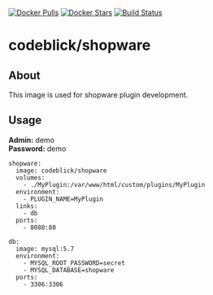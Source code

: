 [![Docker Pulls](https://img.shields.io/docker/pulls/codeblick/shopware.png)](https://hub.docker.com/r/codeblick/shopware/)
[![Docker Stars](https://img.shields.io/docker/stars/codeblick/shopware.png)](https://hub.docker.com/r/codeblick/shopware/)
[![Build Status](https://travis-ci.org/codeblick/docker-shopware.svg?branch=5.4)](https://travis-ci.org/codeblick/docker-shopware)

# codeblick/shopware

## About

This image is used for shopware plugin development.

## Usage

**Admin:** demo  
**Password:** demo

```shell
shopware:
  image: codeblick/shopware
  volumes:
    - ./MyPlugin:/var/www/html/custom/plugins/MyPlugin
  environment:
    - PLUGIN_NAME=MyPlugin
  links:
    - db
  ports:
    - 8080:80

db:
  image: mysql:5.7
  environment:
    - MYSQL_ROOT_PASSWORD=secret
    - MYSQL_DATABASE=shopware
  ports:
    - 3306:3306
```
